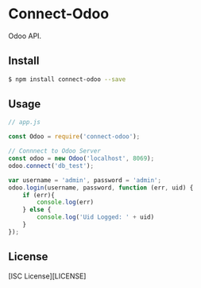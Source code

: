 # Connect-Odoo

Odoo API.

## Install

``` bash
$ npm install connect-odoo --save
```

## Usage

``` js
// app.js

const Odoo = require('connect-odoo');

// Connnect to Odoo Server
const odoo = new Odoo('localhost', 8069);
odoo.connect('db_test');

var username = 'admin', password = 'admin';
odoo.login(username, password, function (err, uid) {
	if (err){
		console.log(err)
	} else {
		console.log('Uid Logged: ' + uid)
	}
});

```



## License

[ISC License][LICENSE]